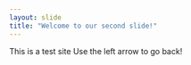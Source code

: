 ```yaml
---
layout: slide
title: "Welcome to our second slide!"
---
```

This is a test site
Use the left arrow to go back!
